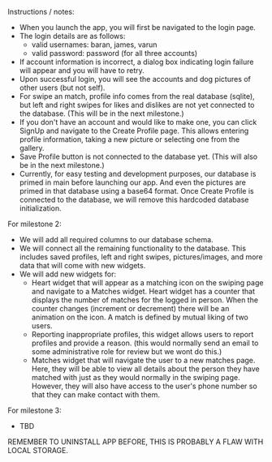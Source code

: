 Instructions / notes:
- When you launch the app, you will first be navigated to the login page.
- The login details are as follows:
    - valid usernames: baran, james, varun
    - valid password: password (for all three accounts)
- If account information is incorrect, a dialog box indicating login failure will appear
  and you will have to retry.
- Upon successful login, you will see the accounts and dog pictures of other users (but not self).
- For swipe an match, profile info comes from the real database (sqlite), but left and right swipes
  for likes and dislikes are not yet connected to the database.
  (This will be in the next milestone.)
- If you don't have an account and would like to make one, you can click SignUp
  and navigate to the Create Profile page. This allows entering profile information,
  taking a new picture or selecting one from the gallery.
- Save Profile button is not connected to the database yet.
  (This will also be in the next milestone.)
- Currently, for easy testing and development purposes, our database is primed in main before 
  launching our app. And even the pictures are primed in that database using a base64 format.
  Once Create Profile is connected to the database, we will remove this hardcoded database
  initialization.

For milestone 2:
- We will add all required columns to our database schema.
- We will connect all the remaining functionality to the database. 
  This includes saved profiles, left and right swipes, pictures/images, and more data that will
  come with new widgets.
- We will add new widgets for:
    - Heart widget that will appear as a matching icon on the swiping page and navigate to a Matches widget.
      Heart widget has a counter that displays the number of matches for the logged in person.
      When the counter changes (increment or decrement) there will be an animation on the icon.
      A match is defined by mutual liking of two users.
    - Reporting inappropriate profiles, this widget allows users to report profiles and provide a reason. 
      (this would normally send an email to some administrative role for review but we wont do this.)
    - Matches widget that will navigate the user to a new matches page. Here, they will be able to view
      all details about the person they have matched with just as they would normally in the swiping page.
      However, they will also have access to the user's phone number so that they can make contact with them.

For milestone 3:
  - TBD 


REMEMBER TO UNINSTALL APP BEFORE, THIS IS PROBABLY A FLAW WITH LOCAL STORAGE. 